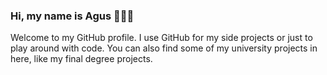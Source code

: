 ### Hi, my name is Agus 👨🏽‍💻

Welcome to my GitHub profile. I use GitHub for my side projects or just to play around with code. You can also find some of my university projects in here, like my final degree projects.
